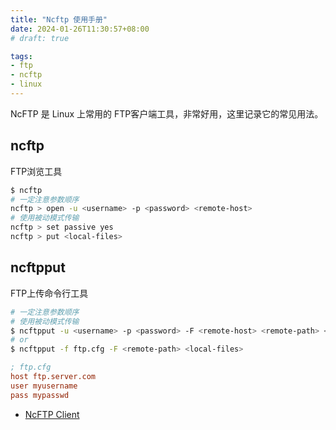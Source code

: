 ```yaml
---
title: "Ncftp 使用手册"
date: 2024-01-26T11:30:57+08:00
# draft: true

tags:
- ftp
- ncftp
- linux
---
```


NcFTP 是 Linux 上常用的 FTP客户端工具，非常好用，这里记录它的常见用法。

## ncftp
FTP浏览工具
```bash
$ ncftp
# 一定注意参数顺序
ncftp > open -u <username> -p <password> <remote-host>
# 使用被动模式传输
ncftp > set passive yes
ncftp > put <local-files>
```

## ncftpput
FTP上传命令行工具
```bash
# 一定注意参数顺序
# 使用被动模式传输
$ ncftpput -u <username> -p <password> -F <remote-host> <remote-path> <local-files>
# or
$ ncftpput -f ftp.cfg -F <remote-path> <local-files>
```
```ini
; ftp.cfg
host ftp.server.com
user myusername
pass mypasswd
```

- [NcFTP Client](https://www.ncftp.com/ncftp/)